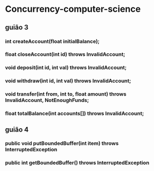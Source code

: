 # Concurrency-computer-science

## guião 3 

### int createAccount(float initialBalance);
### float closeAccount(int id) throws InvalidAccount;
### void deposit(int id, int val) throws InvalidAccount;
### void withdraw(int id, int val) throws InvalidAccount;
### void transfer(int from, int to, float amount) throws InvalidAccount, NotEnoughFunds;
### float totalBalance(int accounts[]) throws InvalidAccount;

## guião 4

###	public void putBoundedBuffer(int item) throws InterruptedException
### public int getBoundedBuffer() throws InterruptedException

